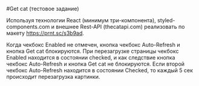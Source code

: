 


#Get cat (тестовое задание)

Используя технологии React (минимум три-компонента), styled-components.com и внешнее Rest-API (thecatapi.com) реализовать  по макету https://prnt.sc/s3b9ad.

Когда чекбокс Enabled не отмечен, кнопка чекбокс Auto-Refresh и кнопка Get cat блокируются. При перезагрузке страницы чекбокс Enabled находится в состоянии сhecked, и как следствие кнопка чекбокс Auto-Refresh и кнопка Get cat не блокируются.
Если второй чекбокс Auto-Refresh находится в состоянии Checked, то каждый 5 сек происходит перезагрузка картинки.
